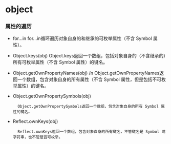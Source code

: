 object 
===
### 属性的遍历
* for...in
        for...in循环遍历对象自身的和继承的可枚举属性（不含 Symbol 属性）。
        
* Object.keys(obj)
        Object.keys返回一个数组，包括对象自身的（不含继承的）所有可枚举属性（不含 Symbol 属性）的键名。
        
* Object.getOwnPropertyNames(obj)
/n
        Object.getOwnPropertyNames返回一个数组，包含对象自身的所有属性（不含 Symbol 属性，但是包括不可枚举属性）的键名。
        
* Object.getOwnPropertySymbols(obj)

        Object.getOwnPropertySymbols返回一个数组，包含对象自身的所有 Symbol 属性的键名。
        
* Reflect.ownKeys(obj)

        Reflect.ownKeys返回一个数组，包含对象自身的所有键名，不管键名是 Symbol 或字符串，也不管是否可枚举。
